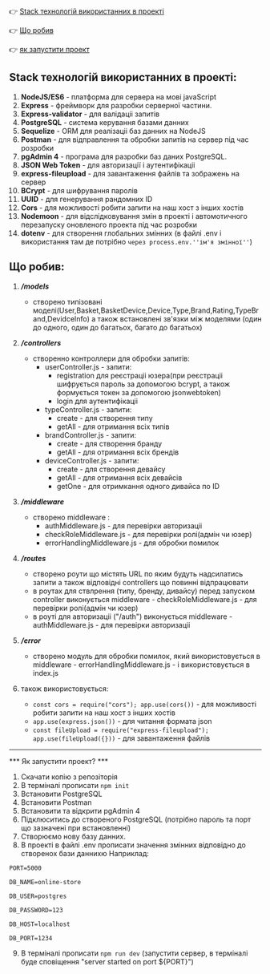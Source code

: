 :point_right: [Stack технологій використанних в проекті](#stack)

:point_right: [Що робив](#to-do)

:point_right: [як запустити проект](#start)

## <a id="stack">Stack технологій використанних в проекті:</a>

1. **NodeJS/ES6** - платформа для сервера на мові javaScript
2. **Express** - фреймворк для разробки серверної частини.
3. **Еxpress-validator** - для валідаціі запитів
4. **PostgreSQL** - система керування базами данних
5. **Sequelize** - ORM для реалізаціі баз данних на NodeJS
6. **Postman** - для відправлення та обробки запитів на сервер під час розробки
7. **pgAdmin 4** - програма для разробки баз даних PostgreSQL.
8. **JSON Web Token** - для авторизації і аутентифікаціі
9. **express-fileupload** - для завантаження файлів та зображень на сервер
10. **BCrypt** - для шифрування паролів
11. **UUID** - для генерування рандомних ID
12. **Cors** - для можливості робити запити на наш хост з інших хостів 
13. **Nodemoon** - для відслідковування змін в проекті і автомотичного перезапуску оновленого проекта під час розробки
14. **dotenv** - для створення глобальних змінних (в файлі .env і використання там де потрібно `через process.env.''ім'я змінної''`)

## <a id="to-do">Що робив:</a>

1. ***/models***
   - створено типізовані моделі(User,Basket,BasketDevice,Device,Type,Brand,Rating,TypeBrand,DevidceInfo) а також встановлені зв'язки між моделями (один до одного, один до багатьох,  багато до багатьох)
2. ***/controllers***
   - створенно контроллери для обробки запитів:
      - userController.js - запити:
         - registration для реєстраціі юзера(при реєстраціі шифрується пароль за допомогою bcrypt, а також формується токен за допомогою jsonwebtoken)
         - login для аутентифікаціі
      - typeController.js - запити:
         - create - для створення типу
         - getAll - для отримання всіх типів
      - brandController.js - запити:
         - create - для створення бранду
         - getAll - для отримання всіх брендів
      - deviceController.js - запити:
         - create - для створення девайсу
         - getAll - для отримання всіх девайсів
         - getOne - для отримкання одного дивайса по ID
  3. ***/middleware***
     - створено middleware :
       - authMiddleware.js - для перевірки авторизаціі 
       - checkRoleMiddleware.js - для перевірки ролі(адмін чи юзер)
       - errorHandlingMiddleware.js - для обробки помилок
  4. ***/routes***
     - створено роути що містять URL по яким будуть надсилатись запити а також відповідні controllers що повинні відпрацювати
     - в роутах для ствлрення (типу, бренду, дивайсу) перед запуском controller виконується middleware - checkRoleMiddleware.js - для перевірки ролі(адмін чи юзер)
     - в роуті для авторизаціі ("/auth") виконується middleware - authMiddleware.js - для перевірки авторизаціі
  
   5. ***/error***
      - створено модуль для обробки помилок, який використовується в middleware - errorHandlingMiddleware.js - і використовується в index.js
   6. також використовується:
      - `const cors = require("cors"); app.use(cors())` - для можливості робити запити на наш хост з інших хостів
      - `app.use(express.json())` - для читання формата json
      - `const fileUpload = require("express-fileupload");  app.use(fileUpload({}))` - для завантаження файлів
        
---------------------------------------------------------------------------------
*** <a id="start">Як запустити проект?</a> ***

1. Скачати копію з репозіторія
2. В терміналі прописати `npm init`
3. Встановити PostgreSQL
4. Встановити  Postman
5. Встановити та відкрити pgAdmin 4
6. Підклюситись до створеного PostgreSQL (потрібно пароль та порт що зазначені при встановленні)
7. Створюємо нову базу данних.
8. В проекті в файлі .env прописати значення змінних відповідно до створенох бази даннихю Наприклад:

`PORT=5000`

`DB_NAME=online-store`

`DB_USER=postgres`

`DB_PASSWORD=123`

`DB_HOST=localhost`

`DB_PORT=1234`

9. В терміналі прописати `npm run dev` (запустити сервер, в терміналі буде сповіщення "server started on port ${PORT}")




